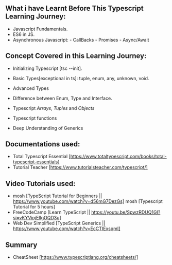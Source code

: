 ## What i have Learnt Before This Typescript Learning Journey:
- Javascript Fundamentals.
- ES6 in JS.
- Asynchronous Javascript: 
                        - CallBacks
                        - Promises
                        - Async/Await

## Concept Covered in this Learning Journey:
- Initializing Typescript [tsc --init].
- Basic Types[exceptional in ts]: tuple, enum, any, unknown, void.
- Advanced Types
- Difference between Enum, Type and Interface.
- Typescript *Arrays*, *Tuples* and *Objects*
- Typescript functions

- Deep Understanding of Generics

## Documentations used:
- Total Typescript Essential [https://www.totaltypescript.com/books/total-typescript-essentials]
- Tutorial Teacher [https://www.tutorialsteacher.com/typescript/]

## Video Tutorials used:
- mosh [TypeScript Tutorial for Beginners || https://www.youtube.com/watch?v=d56mG7DezGs]
  mosh [Typescript Tutorial for 5 hours]
- FreeCodeCamp [Learn TypeScript || https://youtu.be/SpwzRDUQ1GI?si=vKYVipjEIlgOQD3u]
- Web Dev Simplified [TypeScript Generics || https://www.youtube.com/watch?v=EcCTIExsqmI]

## Summary
- CheatSheet [https://www.typescriptlang.org/cheatsheets/]